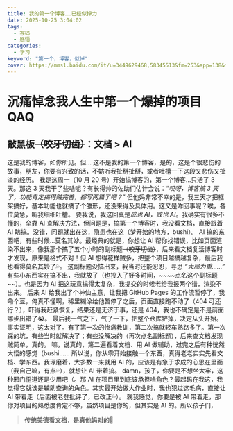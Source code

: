 ```yaml
---
title: 我的第一个博客……已经似掉力
date: 2025-10-25 3:04:02
tags:
  - 写码
  - 感悟
categories:
  - 学习
keyword: "第一个，博客，似掉"
cover: https://mms1.baidu.com/it/u=3449629468,58345513&fm=253&app=138&f=JPEG?w=500&h=667
---
```


# 沉痛悼念我人生中第一个爆掉的项目QAQ
## 敲黑板~~（咬牙切齿）~~：文档 > AI
  这是我的博客，如你所见。但… 这不是我的第一个博客，是的，这是个很悲伤的故事，朋友，你要有兴致的话，不妨听我扯掰扯掰，或者吐槽一下这段又悲伤又扯淡的经历。
我是这周一（10 月 20 号）开始搞博客的，第一个博客…只活了 3 天。那这 3 天我干了些啥呢？有长得帅的佐助们估计会说：“*哎呀，博客搞 3 天了，功能肯定搞得贼完善，都写两篇了吧？*”
  但他妈非常不幸的是，我三天才把框架搞好，基本功能也就搞了个雏形，还没来得及具体用。这又是咋回事呢？唉，各位莫急，听我细细吐槽。
  要我说，我这回真是*成也 AI，败也 AI*。我确实有很多不懂的，全靠 AI 查解决方法，但问题是，搞第一个博客时，我没看文档，直接跟着 AI 瞎搞。没错，问题就出在这，隐患也在这（梦开始的地方，bushi）。
  AI 搞的东西吧，有些时候…莫名其妙。最经典的就是，你想让 AI 帮你找错误，比如页面渲染不出来，像我那个搞了五个小时的副标题~~（咬牙切齿）~~，后来看文档复活博客时才发现，原来是格式不对！但 AI 想得花样贼多，把整个项目越搞越复杂，最后我也看得莫名其妙了💦。
  这副标题没搞出来，我当时还能忍忍，寻思 *“大局为重……”* 有些小东西实在搞不出，我就放了（也投入了好多时间，~~~~点名这个副标题~~）。也是因为 AI 把这玩意搞得太复杂，我提交的时候老给我报两个错，渲染不出来。
后来 AI 给我出了个神仙主意，让我把 GitHub Pages 的工作流暂停了，我嘞个豆，俺真不懂啊，稀里糊涂给他暂停了之后，页面直接跑不动了（404 可还行？），吓得我赶紧恢复，结果还是无济于事，还是 404，我也不确定是不是前面哪步出错了😭。
  最后我一气之下，气了一下，把整个仓库铲掉，决定从头开始。事实证明，这太对了。有了第一次的惨痛教训，第二次搞就轻车熟路多了。第一次踩的坑，有些当时就解决了；有些没解决的（再次点名副标题），后来查文档发现贼简单，真的。
  嘛，说真的，第二遍看着文档、用 AI 做辅助，过完之后有种恍然大悟的感觉（bushi…… 所以说，你从零开始接触一个东西，真得老老实实先看文档、学东西。我琢磨着，大多数一来就用 AI 的，应该是有急于求成的心思在里面（我自己嘛，有点💦），就想让 AI 带着搞。
damn，孩子，你要是不想坐大牢，这种邪门歪道还是少用吧（。那 AI 在项目里到底该承担啥角色？最起码在我这，我觉得它就该是辅助查询的角色。其实最开始做大作业时，我也犯过这毛病，直接让 AI 带着走（后面被老登批评了，已改正💦）。
  就我感觉，你要是被 AI 带着走，那你对项目的熟悉度肯定不够，虽然项目是你的，但其实是 AI 的。所以孩子们，
> **传统美德看文档，是真他妈对的🤯**
